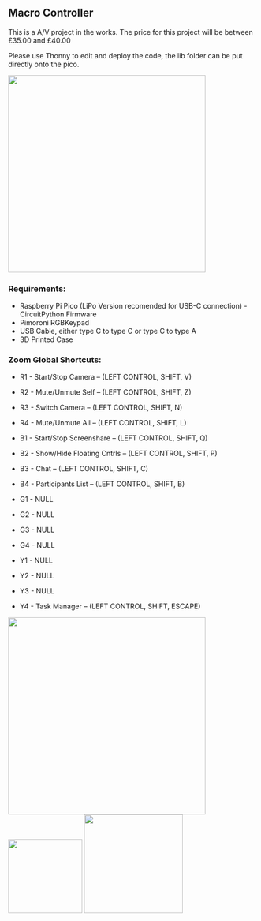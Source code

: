 ## Macro Controller
This is a A/V project in the works. The price for this project will be between £35.00 and £40.00

Please use Thonny to edit and deploy the code, the lib folder can be put directly onto the pico.

<img src="https://user-images.githubusercontent.com/86476845/161326834-15bce7bf-9ff3-4d36-98bb-6cea5421728a.jpg" width="400">


### Requirements:

- Raspberry Pi Pico (LiPo Version recomended for USB-C connection) - CircuitPython Firmware 
- Pimoroni RGBKeypad
- USB Cable, either type C to type C or type C to type A
- 3D Printed Case

### Zoom Global Shortcuts:
- R1 - Start/Stop Camera – (LEFT CONTROL, SHIFT, V)
- R2 - Mute/Unmute Self – (LEFT CONTROL, SHIFT, Z)
- R3 - Switch Camera – (LEFT CONTROL, SHIFT, N)
- R4 - Mute/Unmute All – (LEFT CONTROL, SHIFT, L)
- B1 - Start/Stop Screenshare – (LEFT CONTROL, SHIFT, Q)
- B2 - Show/Hide Floating Cntrls – (LEFT CONTROL, SHIFT, P)
- B3 - Chat – (LEFT CONTROL, SHIFT, C)
- B4 - Participants List – (LEFT CONTROL, SHIFT, B)
- G1 - NULL
- G2 - NULL
- G3 - NULL
- G4 - NULL

- Y1 - NULL
- Y2 - NULL
- Y3 - NULL
- Y4 - Task Manager – (LEFT CONTROL, SHIFT, ESCAPE)

<img src="https://user-images.githubusercontent.com/86476845/161318228-49e576c7-ed29-4b1e-8b94-91063cbc1a19.jpg" width="400">

<img src="https://user-images.githubusercontent.com/86476845/161318417-2f55cced-bff5-4ad2-88bd-002d9315742e.png" width="150">
<img src="https://user-images.githubusercontent.com/86476845/161318694-9b488873-33aa-4dba-abe3-f041105e5832.png" width="200">
